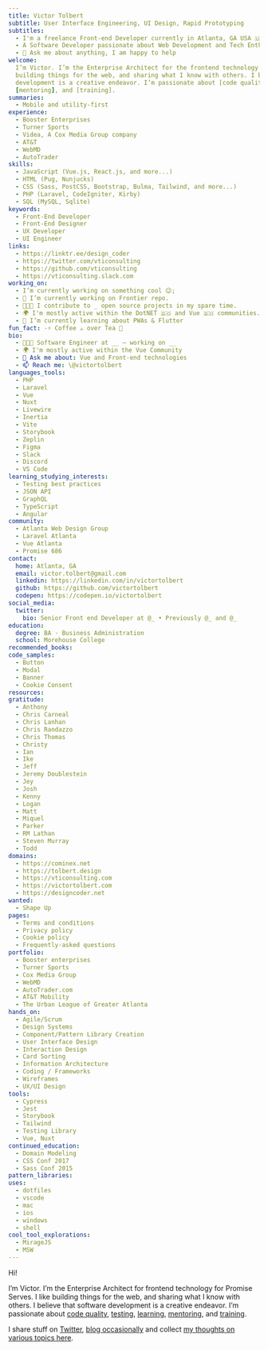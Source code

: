 ```yaml
---
title: Victor Tolbert
subtitle: User Interface Engineering, UI Design, Rapid Prototyping
subtitles:
  - I'm a freelance Front-end Developer currently in Atlanta, GA USA 🇺🇸.
  - A Software Developer passionate about Web Development and Tech Enthusiast from
  - 💬 Ask me about anything, I am happy to help
welcome:
  I’m Victor. I’m the Enterprise Architect for the frontend technology for Promise Serves. I like
  building things for the web, and sharing what I know with others. I believe that software
  development is a creative endeavor. I’m passionate about [code quality], [testing], [learning],
  [mentoring], and [training].
summaries:
  - Mobile and utility-first
experience:
  - Booster Enterprises
  - Turner Sports
  - Videa, A Cox Media Group company
  - AT&T
  - WebMD
  - AutoTrader
skills:
  - JavaScript (Vue.js, React.js, and more...)
  - HTML (Pug, Nunjucks)
  - CSS (Sass, PostCSS, Bootstrap, Bulma, Tailwind, and more...)
  - PHP (Laravel, CodeIgniter, Kirby)
  - SQL (MySQL, Sqlite)
keywords:
  - Front-End Developer
  - Front-End Designer
  - UX Developer
  - UI Engineer
links:
  - https://linktr.ee/design_coder
  - https://twitter.com/vticonsulting
  - https://github.com/vticonsulting
  - https://vticonsulting.slack.com
working_on:
  - I’m currently working on something cool 😉;
  - 🔭 I’m currently working on Frontier repo.
  - 👨🏻‍💻 I contribute to _ open source projects in my spare time.
  - 🌍 I'm mostly active within the DotNET 🇩🇴 and Vue 🇩🇴 communities.
  - 🌱 I’m currently learning about PWAs & Flutter
fun_fact: -⚡ Coffee ☕ over Tea 🍵
bio:
  - 👨🏽‍💻 Software Engineer at __ — working on __
  - 🌍 I'm mostly active within the Vue Community
  - 💬 Ask me about: Vue and Front-end technologies
  - 📫 Reach me: \@victortolbert
languages_tools:
  - PHP
  - Laravel
  - Vue
  - Nuxt
  - Livewire
  - Inertia
  - Vite
  - Storybook
  - Zeplin
  - Figma
  - Slack
  - Discord
  - VS Code
learning_studying_interests:
  - Testing best practices
  - JSON API
  - GraphQL
  - TypeScript
  - Angular
community:
  - Atlanta Web Design Group
  - Laravel Atlanta
  - Vue Atlanta
  - Promise 686
contact:
  home: Atlanta, GA
  email: victor.tolbert@gmail.com
  linkedin: https://linkedin.com/in/victortolbert
  github: https://github.com/victortolbert
  codepen: https://codepen.io/victortolbert
social_media:
  twitter:
    bio: Senior Front end Developer at @_ • Previously @_ and @_
education:
  degree: BA - Business Administration
  school: Morehouse College
recommended_books:
code_samples:
  - Button
  - Modal
  - Banner
  - Cookie Consent
resources:
gratitude:
  - Anthony
  - Chris Carneal
  - Chris Lanhan
  - Chris Randazzo
  - Chris Thomas
  - Christy
  - Ian
  - Ike
  - Jeff
  - Jeremy Doublestein
  - Jey
  - Josh
  - Kenny
  - Logan
  - Matt
  - Miquel
  - Parker
  - RM Lathan
  - Steven Murray
  - Todd
domains:
  - https://cominex.net
  - https://tolbert.design
  - https://vticonsulting.com
  - https://victortolbert.com
  - https://designcoder.net
wanted:
  - Shape Up
pages:
  - Terms and conditions
  - Privacy policy
  - Cookie policy
  - Frequently-asked questions
portfolio:
  - Booster enterprises
  - Turner Sports
  - Cox Media Group
  - WebMD
  - AutoTrader.com
  - AT&T Mobility
  - The Urban League of Greater Atlanta
hands_on:
  - Agile/Scrum
  - Design Systems
  - Component/Pattern Library Creation
  - User Interface Design
  - Interaction Design
  - Card Sorting
  - Information Architecture
  - Coding / Frameworks
  - Wireframes
  - UX/UI Design
tools:
  - Cypress
  - Jest
  - Storybook
  - Tailwind
  - Testing Library
  - Vue, Nuxt
continued_education:
  - Domain Modeling
  - CSS Conf 2017
  - Sass Conf 2015
pattern_libraries:
uses:
  - dotfiles
  - vscode
  - mac
  - ios
  - windows
  - shell
cool_tool_explorations:
  - MirageJS
  - MSW
---
```


Hi!

I’m Victor. I’m the Enterprise Architect for frontend technology for Promise Serves. I like building
things for the web, and sharing what I know with others. I believe that software development is a
creative endeavor. I’m passionate about [code quality], [testing], [learning],
[mentoring](mentoring), and [training](training).

I share stuff on [Twitter], [blog occasionally][blog] and collect [my thoughts on various topics
here][blog].

[testing]: /testing
[learning]: /learrning
[mentoring]: /learrning
[training]: /training
[twitter]: https://twitter.com/victortolbert
[blog]: /blog
[code quality]: /code-quality
